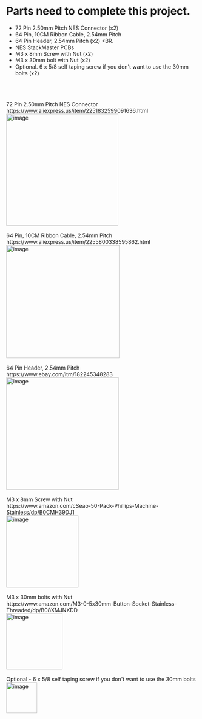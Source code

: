 # Parts need to complete this project. <BR>
- 72 Pin 2.50mm Pitch NES Connector (x2) <BR>
- 64 Pin, 10CM Ribbon Cable, 2.54mm Pitch <BR>
- 64 Pin Header, 2.54mm Pitch (x2) <BR.
- NES StackMaster PCBs
- M3 x 8mm Screw with Nut (x2)
- M3 x 30mm bolt with Nut (x2)
- Optional.  6 x 5/8 self taping screw if you don't want to use the 30mm bolts (x2)
<BR>
<BR>
<BR>
72 Pin 2.50mm Pitch NES Connector <BR>
https://www.aliexpress.us/item/2251832599091636.html <BR>
<img width="295" alt="image" src="https://github.com/ShawMerlin/NES-Slotmaster/assets/70423454/00b30663-48c7-49bd-b86a-b677862a47df">
<BR> <BR>
64 Pin, 10CM Ribbon Cable, 2.54mm Pitch <BR>
https://www.aliexpress.us/item/2255800338595862.html <BR>
<img width="298" alt="image" src="https://github.com/ShawMerlin/NES-Slotmaster/assets/70423454/3a79e2c9-ce16-48d5-b588-97c52f0f1c35">
<BR> <BR>
64 Pin Header, 2.54mm Pitch <BR>
https://www.ebay.com/itm/182245348283  <BR>
<img width="296" alt="image" src="https://github.com/ShawMerlin/NES-Slotmaster/assets/70423454/af6f9373-dcaf-4876-94a3-3c945697f05e">
  <BR>
    <BR>
M3 x 8mm Screw with Nut  <BR>
https://www.amazon.com/cSeao-50-Pack-Phillips-Machine-Stainless/dp/B0CMH39DJ1  <BR>
<img width="190" alt="image" src="https://github.com/ShawMerlin/NES-Slotmaster/assets/70423454/8fb42956-74b6-4356-9239-ab6f3ac46ded">
 <BR>
<BR>
M3 x 30mm bolts with Nut  <BR>
https://www.amazon.com/M3-0-5x30mm-Button-Socket-Stainless-Threaded/dp/B08XMJNXDD  <BR>
<img width="148" alt="image" src="https://github.com/ShawMerlin/NES-Slotmaster/assets/70423454/08eb4836-10cb-413a-9fb0-7f31805521cf">
  <BR>
  <BR>
Optional - 6 x 5/8 self taping screw if you don't want to use the 30mm bolts  <BR>
<img width="81" alt="image" src="https://github.com/ShawMerlin/NES-Slotmaster/assets/70423454/ec1b948e-ab17-4e39-b9cb-0cd5d12944a0">



